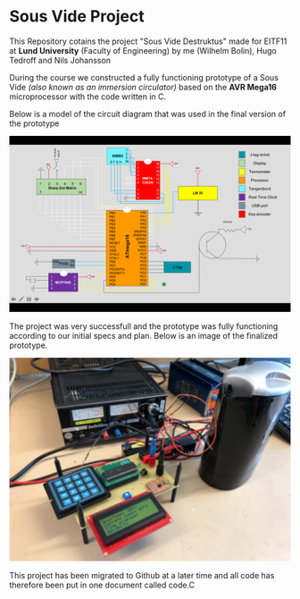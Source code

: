 # Sous Vide Project

This Repository cotains the project "Sous Vide Destruktus" made for EITF11 at **Lund University** (Faculty of Engineering) by me (Wilhelm Bolin), Hugo Tedroff and Nils Johansson

During the course we constructed a fully functioning prototype of a Sous Vide *(also known as an immersion circulator)* based on the **AVR Mega16** microprocessor with the code written in C.

Below is a model of the circuit diagram that was used in the final version of the prototype

![Alt text](A8K7EV6.png "circuit diagram")


The project was very successfull and the prototype was fully functioning according to our initial specs and plan. Below is an image of the finalized prototype.  

![Alt text](prototype.png "final prototype")



This project has been migrated to Github at a later time and all code has therefore been put in one document called code.C 
